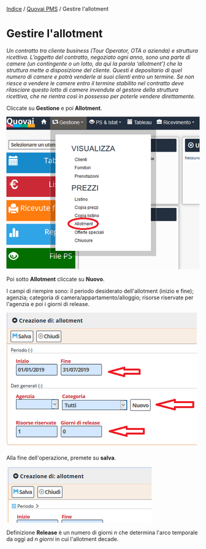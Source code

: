 
[Indice](index.md) / [Quovai PMS](quovai-pms-it.md) / Gestire l'allotment

# Gestire l'allotment

*Un contratto tra cliente business (Tour Operator, OTA o azienda) e struttura ricettiva. L’oggetto del contratto, negoziato ogni anno, sono una parte di camere (un contingente o un lotto, da qui la parola ‘allotment’) che la struttura mette a disposizione del cliente. Questi è depositario di quel numero di camere e potrà venderle ai suoi clienti entro un termine. Se non riesce a vendere le camere entro il termine stabilito nel contratto deve rilasciare questo lotto di camere invendute al gestore della struttura ricettiva, che ne rientra così in possesso per poterle vendere direttamente.*

Cliccate su **Gestione** e poi **Allotment**.

![](images/allotment-001.png)  

Poi sotto **Allotment** cliccate su **Nuovo**. 

I campi di riempire sono: il periodo desiderato dell'allotment (inizio e fine); agenzia; categoria di camera/appartamento/alloggio; risorse riservate per l'agenzia e poi i giorni di release.

![](images/allotment-002.png)  

Alla fine dell'operazione, premete su **salva**.

![image-20200308175423938](images/image-20200308175423938.png)

Definizione 
**Release** è un numero di giorni _n_ che determina l'arco temporale da oggi ad _n giorni_ in cui l'allotment decade.  